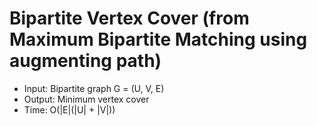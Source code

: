 Bipartite Vertex Cover (from Maximum Bipartite Matching using augmenting path)
===================================================================

* Input: Bipartite graph G = (U, V, E)
* Output: Minimum vertex cover
* Time: O(|E|(|U| + |V|))